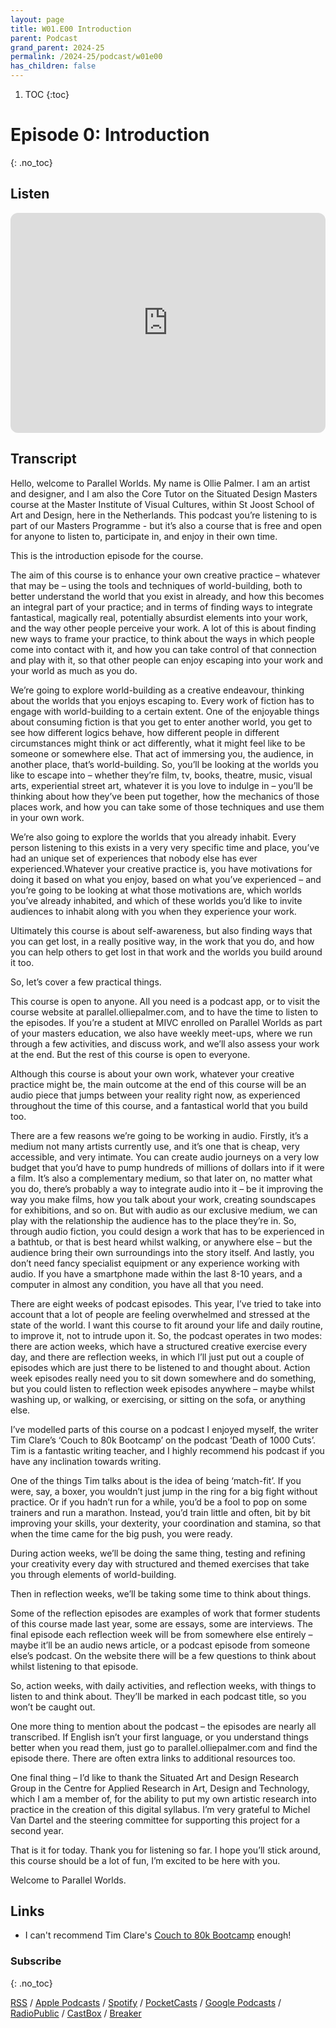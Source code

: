```yaml
---
layout: page
title: W01.E00 Introduction
parent: Podcast
grand_parent: 2024-25
permalink: /2024-25/podcast/w01e00
has_children: false
---
```




1. TOC
{:toc}

# Episode 0: Introduction
{: .no_toc}

## Listen

<iframe style="border-radius:12px" src="https://open.spotify.com/embed/episode/4yqVzX2HXsU2LQKxPQyX62?utm_source=generator" width="100%" height="352" frameBorder="0" allowfullscreen="" allow="autoplay; clipboard-write; encrypted-media; fullscreen; picture-in-picture" loading="lazy"></iframe>

## Transcript

Hello, welcome to Parallel Worlds. My name is Ollie Palmer. I am an artist and designer, and I am also the Core Tutor on the Situated Design Masters course at the Master Institute of Visual Cultures, within St Joost School of Art and Design, here in the Netherlands. This podcast you’re listening to is part of our Masters Programme - but it’s also a course that is free and open for anyone to listen to, participate in, and enjoy in their own time.

This is the introduction episode for the course.

The aim of this course is to enhance your own creative practice – whatever that may be – using the tools and techniques of world-building, both to better understand the world that you exist in already, and how this becomes an integral part of your practice; and in terms of finding ways to integrate fantastical, magically real, potentially absurdist elements into your work, and the way other people perceive your work. A lot of this is about finding new ways to frame your practice, to think about the ways in which people come into contact with it, and how you can take control of that connection and play with it, so that other people can enjoy escaping into your work and your world as much as you do.

We’re going to explore world-building as a creative endeavour, thinking about the worlds that you enjoys escaping to. Every work of fiction has to engage with world-building to a certain extent. One of the enjoyable things about consuming fiction is that you get to enter another world, you get to see how different logics behave, how different people in different circumstances might think or act differently, what it might feel like to be someone or somewhere else. That act of immersing you, the audience, in another place, that’s world-building. So, you’ll be looking at the worlds you like to escape into – whether they’re film, tv, books, theatre, music, visual arts, experiential street art, whatever it is you love to indulge in – you’ll be thinking about how they’ve been put together, how the mechanics of those places work, and how you can take some of those techniques and use them in your own work.

We’re also going to explore the worlds that you already inhabit. Every person listening to this exists in a very very specific time and place, you’ve had an unique set of experiences that nobody else has ever experienced.Whatever your creative practice is, you have motivations for doing it based on what you enjoy, based on what you’ve experienced – and you’re going to be looking at what those motivations are, which worlds you’ve already inhabited, and which of these worlds you’d like to invite audiences to inhabit along with you when they experience your work.

Ultimately this course is about self-awareness, but also finding ways that you can get lost, in a really positive way, in the work that you do, and how you can help others to get lost in that work and the worlds you build around it too.

So, let’s cover a few practical things.

This course is open to anyone. All you need is a podcast app, or to visit the course website at parallel.olliepalmer.com, and to have the time to listen to the episodes. If you’re a student at MIVC enrolled on Parallel Worlds as part of your masters education, we also have weekly meet-ups, where we run through a few activities, and discuss work, and we’ll also assess your work at the end. But the rest of this course is open to everyone.

Although this course is about your own work, whatever your creative practice might be, the main outcome at the end of this course will be an audio piece that jumps between your reality right now, as experienced throughout the time of this course, and a fantastical world that you build too.

There are a few reasons we’re going to be working in audio. Firstly, it’s a medium not many artists currently use, and it’s one that is cheap, very accessible, and very intimate. You can create audio journeys on a very low budget that you’d have to pump hundreds of millions of dollars into if it were a film. It’s also a complementary medium, so that later on, no matter what you do, there’s probably a way to integrate audio into it – be it improving the way you make films, how you talk about your work, creating soundscapes for exhibitions, and so on. But with audio as our exclusive medium, we can play with the relationship the audience has to the place they’re in. So, through audio fiction, you could design a work that has to be experienced in a bathtub, or that is best heard whilst walking, or anywhere else – but the audience bring their own surroundings into the story itself. And lastly, you don’t need fancy specialist equipment or any experience working with audio. If you have a smartphone made within the last 8-10 years, and a computer in almost any condition, you have all that you need.

There are eight weeks of podcast episodes. This year, I’ve tried to take into account that a lot of people are feeling overwhelmed and stressed at the state of the world. I want this course to fit around your life and daily routine, to improve it, not to intrude upon it. So, the podcast operates in two modes: there are action weeks, which have a structured creative exercise every day, and there are reflection weeks, in which I’ll just put out a couple of episodes which are just there to be listened to and thought about. Action week episodes really need you to sit down somewhere and do something, but you could listen to reflection week episodes anywhere – maybe whilst washing up, or walking, or exercising, or sitting on the sofa, or anything else.

I’ve modelled parts of this course on a podcast I enjoyed myself, the writer Tim Clare’s ‘Couch to 80k Bootcamp’ on the podcast ‘Death of 1000 Cuts’. Tim is a fantastic writing teacher, and I highly recommend his podcast if you have any inclination towards writing.

One of the things Tim talks about is the idea of being ‘match-fit’. If you were, say, a boxer, you wouldn’t just jump in the ring for a big fight without practice. Or if you hadn’t run for a while, you’d be a fool to pop on some trainers and run a marathon. Instead, you’d train little and often, bit by bit improving your skills, your dexterity, your coordination and stamina, so that when the time came for the big push, you were ready.

During action weeks, we’ll be doing the same thing, testing and refining your creativity every day with structured and themed exercises that take you through elements of world-building.

Then in reflection weeks, we’ll be taking some time to think about things.

Some of the reflection episodes are examples of work that former students of this course made last year, some are essays, some are interviews. The final episode each reflection week will be from somewhere else entirely – maybe it’ll be an audio news article, or a podcast episode from someone else’s podcast. On the website there will be a few questions to think about whilst listening to that episode.

So, action weeks, with daily activities, and reflection weeks, with things to listen to and think about. They’ll be marked in each podcast title, so you won’t be caught out.

One more thing to mention about the podcast – the episodes are nearly all transcribed. If English isn’t your first language, or you understand things better when you read them, just go to parallel.olliepalmer.com and find the episode there. There are often extra links to additional resources too.

One final thing – I’d like to thank the Situated Art and Design Research Group in the Centre for Applied Research in Art, Design and Technology, which I am a member of, for the ability to put my own artistic research into practice in the creation of this digital syllabus. I’m very grateful to Michel Van Dartel and the steering committee for supporting this project for a second year.

That is it for today. Thank you for listening so far. I hope you’ll stick around, this course should be a lot of fun, I’m excited to be here with you.

Welcome to Parallel Worlds.



## Links

- I can't recommend Tim Clare's [Couch to 80k Bootcamp](http://www.timclarepoet.co.uk/couchto80kwritingbootcamp/) enough!


### Subscribe
{: .no_toc}

[RSS](https://anchor.fm/s/1884b008/podcast/rss) / [Apple Podcasts](https://podcasts.apple.com/gb/podcast/parallel-worlds/id1504529134) / [Spotify](https://open.spotify.com/show/3L3RhKaoqQZoU9fIcLuZjz) / [PocketCasts](https://pca.st/ha20534r) / [Google Podcasts](https://www.google.com/podcasts?feed=aHR0cHM6Ly9hbmNob3IuZm0vcy8xODg0YjAwOC9wb2RjYXN0L3Jzcw%3D%3D) / [RadioPublic](https://radiopublic.com/parallel-worlds-WzVy1K) / [CastBox](https://castbox.fm/channel/id2710471?utm_source=podcaster&utm_medium=dlink&utm_campaign=c_2710471&utm_content=Parallel%20Worlds-CastBox_FM) / [Breaker](https://www.breaker.audio/parallel-worlds)
